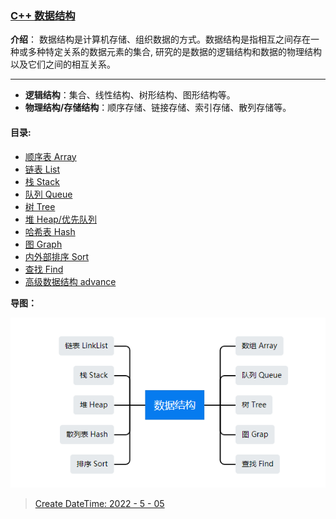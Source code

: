 ### [C++ 数据结构](#)
**介绍**： 数据结构是计算机存储、组织数据的方式。数据结构是指相互之间存在一种或多种特定关系的数据元素的集合, 研究的是数据的逻辑结构和数据的物理结构以及它们之间的相互关系。

-----
* **逻辑结构**：集合、线性结构、树形结构、图形结构等。
* **物理结构/存储结构**：顺序存储、链接存储、索引存储、散列存储等。

#### 目录:

* [顺序表 Array](./contents/SequenceList)
* [链表 List](./contents/LinkedList)
* [栈 Stack](./contents/Stack)
* [队列 Queue](./contents/Queue)
* [树 Tree](./contents/Tree) 
* [堆 Heap/优先队列](./contents/Heap)
* [哈希表 Hash](./contents/Hash)
* [图 Graph](./contents/Graph)
* [内外部排序 Sort](./contents/Sort)
* [查找 Find](./contents/Search)
* [高级数据结构 advance](./contents/Advance)



**导图：**

<img src="./assets/image-20230612204504179.png" alt="image-20230612204504179"   width="540px" />



> [Create DateTime:  2022 - 5 - 05](#)





